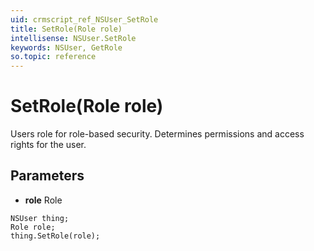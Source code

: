 ```yaml
---
uid: crmscript_ref_NSUser_SetRole
title: SetRole(Role role)
intellisense: NSUser.SetRole
keywords: NSUser, GetRole
so.topic: reference
---
```


# SetRole(Role role)

Users role for role-based security. Determines permissions and access rights for the user.

## Parameters

* **role** Role

```crmscript
NSUser thing;
Role role;
thing.SetRole(role);
```

